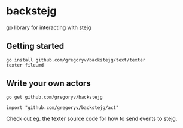 # backstejg

go library for interacting with [stejg](http://stejg.7de.se)

## Getting started

    go install github.com/gregoryv/backstejg/text/texter
    texter file.md

## Write your own actors

    go get github.com/gregoryv/backstejg
   
    import "github.com/gregoryv/backstejg/act"
   

Check out eg. the texter source code for how to send events to stejg.
